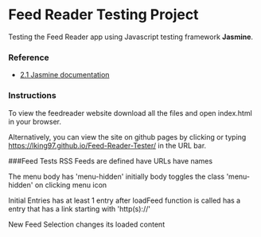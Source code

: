# Feed Reader Testing Project

Testing the Feed Reader app using Javascript testing framework **Jasmine**.

### Reference
- [2.1 Jasmine documentation](http://jasmine.github.io/2.1/introduction.html)

### Instructions
To view the feedreader website download all the files and open index.html in your browser.

Alternatively, you can view the site on github pages by clicking or typing https://lking97.github.io/Feed-Reader-Tester/ in the URL bar.

###Feed Tests
RSS Feeds
   are defined
   have URLs
   have names

The menu
   body has 'menu-hidden' initially
   body toggles the class 'menu-hidden' on clicking menu icon

Initial Entries
   has at least 1 entry after loadFeed function is called
   has a entry that has a link starting with 'http(s)://'

New Feed Selection
   changes its loaded content
